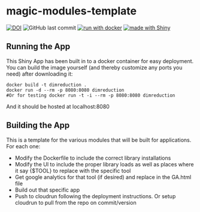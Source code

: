 # magic-modules-template

[![DOI](https://zenodo.org/badge/502469568.svg)](https://zenodo.org/doi/10.5281/zenodo.10845736)
![GitHub last commit](https://img.shields.io/github/last-commit/MaGIC-Analytics/magic-dimension-reduction)
[![run with docker](https://img.shields.io/badge/run%20with-docker-0db7ed?labelColor=000000&logo=docker)](https://www.docker.com/)
[![made with Shiny](https://img.shields.io/badge/R-Shiny-blue)](https://shiny.rstudio.com/)

## Running the App
This Shiny App has been built in to a docker container for easy deployment. You can build the image yourself (and thereby customize any ports you need) after downloading it:
```
docker build -t dimreduction .
docker run -d --rm -p 8080:8080 dimreduction
#Or for testing docker run -t -i --rm -p 8080:8080 dimreduction
```
And it should be hosted at localhost:8080

## Building the App
This is a template for the various modules that will be built for applications. For each one:
- Modify the Dockerfile to include the correct library installations
- Modify the UI to include the proper library loads as well as places where it say {$TOOL} to replace with the specific tool
- Get google analytics for that tool (if desired) and replace in the GA.html file
- Build out that specific app
- Push to cloudrun following the deployment instructions. Or setup cloudrun to pull from the repo on commit/version
